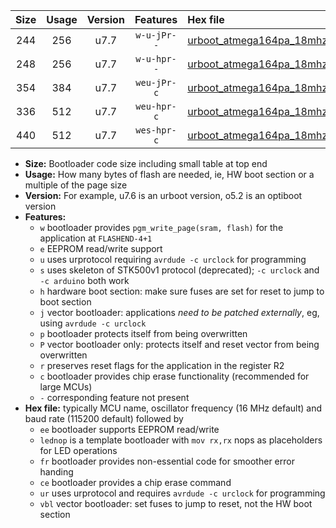 |Size|Usage|Version|Features|Hex file|
|:-:|:-:|:-:|:-:|:--|
|244|256|u7.7|`w-u-jPr--`|[urboot_atmega164pa_18mhz432_115200bps_lednop_ur_vbl.hex](https://raw.githubusercontent.com/stefanrueger/urboot.hex/main/mcus/atmega164pa/fcpu_18mhz432/115200_bps/urboot_atmega164pa_18mhz432_115200bps_lednop_ur_vbl.hex)|
|248|256|u7.7|`w-u-hpr--`|[urboot_atmega164pa_18mhz432_115200bps_lednop_fr_ur.hex](https://raw.githubusercontent.com/stefanrueger/urboot.hex/main/mcus/atmega164pa/fcpu_18mhz432/115200_bps/urboot_atmega164pa_18mhz432_115200bps_lednop_fr_ur.hex)|
|354|384|u7.7|`weu-jPr-c`|[urboot_atmega164pa_18mhz432_115200bps_ee_lednop_fr_ce_ur_vbl.hex](https://raw.githubusercontent.com/stefanrueger/urboot.hex/main/mcus/atmega164pa/fcpu_18mhz432/115200_bps/urboot_atmega164pa_18mhz432_115200bps_ee_lednop_fr_ce_ur_vbl.hex)|
|336|512|u7.7|`weu-hpr-c`|[urboot_atmega164pa_18mhz432_115200bps_ee_lednop_fr_ce_ur.hex](https://raw.githubusercontent.com/stefanrueger/urboot.hex/main/mcus/atmega164pa/fcpu_18mhz432/115200_bps/urboot_atmega164pa_18mhz432_115200bps_ee_lednop_fr_ce_ur.hex)|
|440|512|u7.7|`wes-hpr-c`|[urboot_atmega164pa_18mhz432_115200bps_ee_lednop_fr_ce.hex](https://raw.githubusercontent.com/stefanrueger/urboot.hex/main/mcus/atmega164pa/fcpu_18mhz432/115200_bps/urboot_atmega164pa_18mhz432_115200bps_ee_lednop_fr_ce.hex)|

- **Size:** Bootloader code size including small table at top end
- **Usage:** How many bytes of flash are needed, ie, HW boot section or a multiple of the page size
- **Version:** For example, u7.6 is an urboot version, o5.2 is an optiboot version
- **Features:**
  + `w` bootloader provides `pgm_write_page(sram, flash)` for the application at `FLASHEND-4+1`
  + `e` EEPROM read/write support
  + `u` uses urprotocol requiring `avrdude -c urclock` for programming
  + `s` uses skeleton of STK500v1 protocol (deprecated); `-c urclock` and `-c arduino` both work
  + `h` hardware boot section: make sure fuses are set for reset to jump to boot section
  + `j` vector bootloader: applications *need to be patched externally*, eg, using `avrdude -c urclock`
  + `p` bootloader protects itself from being overwritten
  + `P` vector bootloader only: protects itself and reset vector from being overwritten
  + `r` preserves reset flags for the application in the register R2
  + `c` bootloader provides chip erase functionality (recommended for large MCUs)
  + `-` corresponding feature not present
- **Hex file:** typically MCU name, oscillator frequency (16 MHz default) and baud rate (115200 default) followed by
  + `ee` bootloader supports EEPROM read/write
  + `lednop` is a template bootloader with `mov rx,rx` nops as placeholders for LED operations
  + `fr` bootloader provides non-essential code for smoother error handing
  + `ce` bootloader provides a chip erase command
  + `ur` uses urprotocol and requires `avrdude -c urclock` for programming
  + `vbl` vector bootloader: set fuses to jump to reset, not the HW boot section
